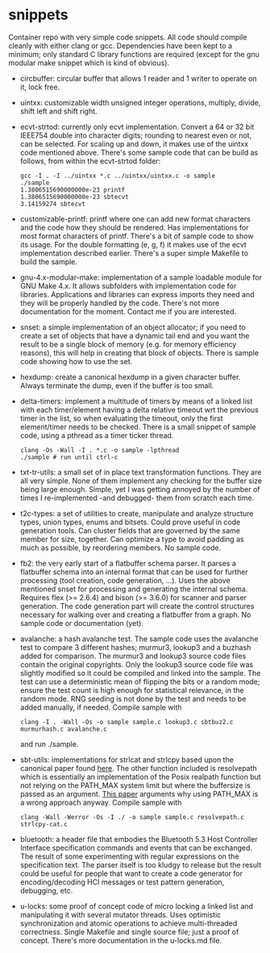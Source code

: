 # snippets
Container repo with very simple code snippets. All code should compile
cleanly with either clang or gcc. Dependencies have been kept to a minimum;
only standard C library functions are required (except for the gnu modular
make snippet which is kind of obvious).

* circbuffer: circular buffer that allows 1 reader and 1 writer to operate
  on it, lock free.

* uintxx: customizable width unsigned integer operations, multiply, divide,
  shift left and shift right.

* ecvt-strtod: currently only ecvt implementation. Convert a 64 or 32 bit IEEE754
  double into character digits; rounding to nearest even or not, can be
  selected. For scaling up and down, it makes use of the uintxx code
  mentioned above. There's some sample code that can be build as follows,
  from within the ecvt-strtod folder:

  ```console
  gcc -I . -I ../uintxx *.c ../uintxx/uintxx.c -o sample
  ./sample
  1.3806515690000000e-23 printf
  1.3806515690000000e-23 sbtecvt
  3.14159274 sbtecvt
  ```

* customizable-printf: printf where one can add new format characters and
  the code how they should be rendered. Has implementations for most format
  characters of printf. There's a bit of sample code to show its usage. For
  the double formatting (e, g, f) it makes use of the ecvt implementation
  described earlier. There's a super simple Makefile to build the sample.

* gnu-4.x-modular-make: implementation of a sample loadable module for GNU
  Make 4.x. It allows subfolders with implementation code for libraries.
  Applications and libraries can express imports they need and they will be
  properly handled by the code. There's not more documentation for the
  moment. Contact me if you are interested.

* snset: a simple implementation of an object allocator; if you need to
  create a set of objects that have a dynamic tail end and you want
  the result to be a single block of memory (e.g. for memory efficiency reasons),
  this will help in creating that block of objects. There is sample
  code showing how to use the set.

* hexdump: create a canonical hexdump in a given character buffer. Always
  terminate the dump, even if the buffer is too small.

* delta-timers: implement a multitude of timers by means of a linked list
  with each timer/element having a delta relative timeout wrt the previous timer
  in the list, so when evaluating the timeout, only the first element/timer needs
  to be checked. There is a small snippet of sample code, using a pthread as
  a timer ticker thread.

  ```console
  clang -Os -Wall -I . *.c -o sample -lpthread
  ./sample # run until ctrl-c
  ```

* txt-tr-utils: a small set of in place text transformation functions. They
  are all very simple. None of them implement any checking for the buffer
  size being large enough. Simple, yet I was getting annoyed by the number
  of times I re-implemented -and debugged- them from scratch each time.

* t2c-types: a set of utilities to create, manipulate and analyze structure
  types, union types, enums and bitsets. Could prove useful in code generation
  tools. Can cluster fields that are governed by the same member for size,
  together. Can optimize a type to avoid padding as much as possible, by
  reordering members. No sample code.

* fb2: the very early start of a flatbuffer schema parser. It parses a
  flatbuffer schema into an internal format that can be used for further
  processing (tool creation, code generation, ...). Uses the above mentioned
  snset for processing and generating the internal schema. Requires
  flex (>= 2.6.4) and bison (>= 3.6.0) for scanner and parser generation.
  The code generation part will create the control structures necessary for
  walking over and creating a flatbuffer from a graph. No sample code or
  documentation (yet).

* avalanche: a hash avalanche test. The sample code uses the avalanche test
  to compare 3 different hashes; murmur3, lookup3 and a buzhash added for
  comparison. The murmur3 and lookup3 source code files contain the original
  copyrights. Only the lookup3 source code file was slightly modified so it
  could be compiled and linked into the sample. The test can use a
  deterministic mean of flipping the bits or a random mode; ensure the test
  count is high enough for statistical relevance, in the random mode. RNG
  seeding is not done by the test and needs to be added manually, if needed.
  Compile sample with
  ```console
  clang -I . -Wall -Os -o sample sample.c lookup3.c sbtbuz2.c murmurhash.c avalanche.c
  ```
  and run ./sample.

* sbt-utils: implementations for strlcat and strlcpy based upon the
  canonical paper found [here](https://www.millert.dev/papers/strlcpy.html).
  The other function included is resolvepath which is essentially an implementation of
  the Posix realpath function but not relying on the PATH_MAX system limit
  but where the buffersize is passed as an argument.
  [This paper](https://eklitzke.org/path-max-is-tricky) arguments why using
  PATH_MAX is a wrong approach anyway.
  Compile sample with
  ```console
  clang -Wall -Werror -Os -I ./ -o sample sample.c resolvepath.c strlcpy-cat.c
  ```

* bluetooth: a header file that embodies the Bluetooth 5.3 Host Controller
  Interface specification commands and events that can be exchanged. The
  result of some experimenting with regular expressions on the specification
  text. The parser itself is too kludgy to release but the result could be
  useful for people that want to create a code generator for
  encoding/decoding HCI messages or test pattern generation, debugging, etc.

* u-locks: some proof of concept code of micro locking a linked list and
  manipulating it with several mutator threads. Uses optimistic
  synchronization and atomic operations to achieve multi-threaded
  correctness. Single Makefile and single source file; just a proof of
  concept. There's more documentation in the u-locks.md file.
